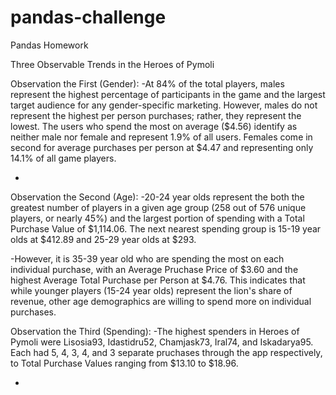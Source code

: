# pandas-challenge
Pandas Homework

Three Observable Trends in the Heroes of Pymoli

Observation the First (Gender):
-At 84% of the total players, males represent the highest percentage of participants in the game and the largest target audience for any gender-specific marketing. However, males do not represent the highest per person purchases; rather, they represent the lowest. The users who spend the most on average ($4.56) identify as neither male nor female and represent 1.9% of all users. Females come in second for average purchases per person at $4.47 and representing only 14.1% of all game players.

-

Observation the Second (Age):
-20-24 year olds represent the both the greatest number of players in a given age group (258 out of 576 unique players, or nearly 45%) and the largest portion of spending with a Total Purchase Value of $1,114.06. The next nearest spending group is 15-19 year olds at $412.89 and 25-29 year olds at $293.

-However, it is 35-39 year old who are spending the most on each individual purchase, with an Average Pruchase Price of $3.60 and the highest Average Total Purchase per Person at $4.76. This indicates that while younger players (15-24 year olds) represent the lion's share of revenue, other age demographics are willing to spend more on individual purchases.

Observation the Third (Spending):
-The highest spenders in Heroes of Pymoli were Lisosia93, Idastidru52, Chamjask73, Iral74, and Iskadarya95. Each had 5, 4, 3, 4, and 3 separate pruchases through the app respectively, to Total Purchase Values ranging from $13.10 to $18.96.

-